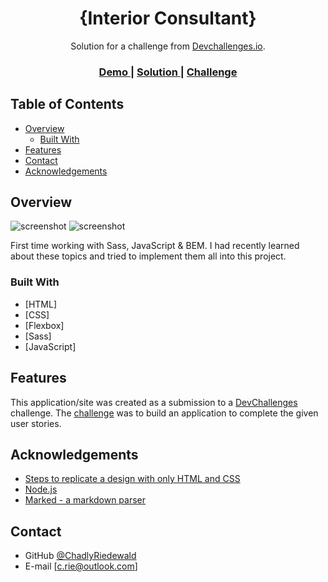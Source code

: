 <!-- Please update value in the {}  -->

<h1 align="center">{Interior Consultant}</h1>

<div align="center">
   Solution for a challenge from  <a href="http://devchallenges.io" target="_blank">Devchallenges.io</a>.
</div>

<div align="center">
  <h3>
    <a href="https://chadlyriedewald.github.io/devChallenges-interior-consultant/">
      Demo
    </a>
    <span> | </span>
    <a href="https://devchallenges.io/solutions/7CVhFucYnW1C0UDb0oQU">
      Solution
    </a>
    <span> | </span>
    <a href="https://devchallenges.io/challenges/Jymh2b2FyebRTUljkNcb">
      Challenge
    </a>
  </h3>
</div>

<!-- TABLE OF CONTENTS -->

## Table of Contents

- [Overview](#overview)
  - [Built With](#built-with)
- [Features](#features)
- [Contact](#contact)
- [Acknowledgements](#acknowledgements)

<!-- OVERVIEW -->

## Overview

![screenshot](https://chadlyriedewald.github.io/devChallenges-interior-consultant/assets/desktop.png)
![screenshot](https://chadlyriedewald.github.io/devChallenges-interior-consultant/assets/mobile.png)

First time working with Sass, JavaScript & BEM. I had recently learned about these topics and tried to implement them all into this project.

### Built With

<!-- This section should list any major frameworks that you built your project using. Here are a few examples.-->

- [HTML]
- [CSS]
- [Flexbox]
- [Sass]
- [JavaScript]

## Features

<!-- List the features of your application or follow the template. Don't share the figma file here :) -->

This application/site was created as a submission to a [DevChallenges](https://devchallenges.io/challenges) challenge. The [challenge](https://devchallenges.io/challenges/wBunSb7FPrIepJZAg0sY) was to build an application to complete the given user stories.

## Acknowledgements

<!-- This section should list any articles or add-ons/plugins that helps you to complete the project. This is optional but it will help you in the future. For exmpale -->

- [Steps to replicate a design with only HTML and CSS](https://devchallenges-blogs.web.app/how-to-replicate-design/)
- [Node.js](https://nodejs.org/)
- [Marked - a markdown parser](https://github.com/chjj/marked)

## Contact

- GitHub [@ChadlyRiedewald](https://{github.com/ChadlyRiedewald})
- E-mail [c.rie@outlook.com]
